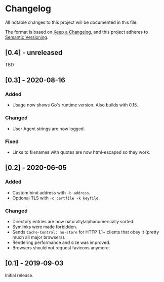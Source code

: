 # Changelog

All notable changes to this project will be documented in this file.

The format is based on [Keep a Changelog](https://keepachangelog.com/en/1.0.0/),
and this project adheres to [Semantic Versioning](https://semver.org/spec/v2.0.0.html).


## [0.4] - unreleased

TBD

## [0.3] - 2020-08-16
### Added
- Usage now shows Go's runtime version. Also builds with 0.15.

### Changed
- User Agent strings are now logged.

### Fixed
- Links to filenames with quotes are now html-escaped so they work.

## [0.2] - 2020-06-05
### Added
- Custom bind address with `-b address`.
- Optional TLS with `-c certfile -k keyfile`.

### Changed
- Directory entries are now naturally/alphanumerically sorted.
- Symlinks were made forbidden.
- Sends `Cache-Control: no-store` for HTTP 1.1+ clients that obey it (pretty much all major browsers).
- Rendering performance and size was improved.
- Browsers should not request favicons anymore.

## [0.1] - 2019-09-03
Initial release.
